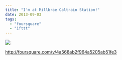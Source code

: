 ```yaml
---
title: "I'm at Millbrae Caltrain Station!"
date: 2013-09-03
tags: 
  - "foursquare"
  - "ifttt"
---
```


![](images/staticmap?center=37.600224206809074,-122.38683700561523&zoom=16&size=710x440&maptype=roadmap&sensor=false&markers=color:red%7C37.600224206809074,-122.38683700561523)  
  
http://foursquare.com/v/4a568ab2f964a5205ab51fe3
